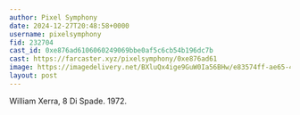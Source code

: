 ```yaml
---
author: Pixel Symphony
date: 2024-12-27T20:48:58+0000
username: pixelsymphony
fid: 232704
cast_id: 0xe876ad6106060249069bbe0af5c6cb54b196dc7b
cast: https://farcaster.xyz/pixelsymphony/0xe876ad61
image: https://imagedelivery.net/BXluQx4ige9GuW0Ia56BHw/e83574ff-ae65-4961-43d1-3471e3d16a00/original
layout: post
---
```


William Xerra, 8 Di Spade. 1972.

<img src='https://imagedelivery.net/BXluQx4ige9GuW0Ia56BHw/e83574ff-ae65-4961-43d1-3471e3d16a00/original' alt='' referrerpolicy='no-referrer'/>
